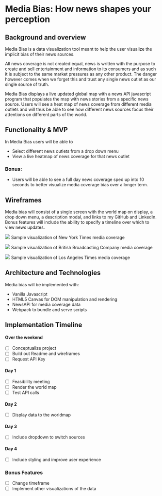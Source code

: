 # Media Bias: How news shapes your perception

## Background and overview
Media Bias is a data visualization tool meant to help the user visualize the implicit bias of their news sources.

All news coverage is not created equal, news is written with the purpose to create and sell entertainment and information to its consumers and as such it is subject to the same market pressures as any other product. The danger however comes when we forget this and trust any single news outlet as our single source of truth.

Media Bias displays a live updated global map with a news API javascript program that populates the map with news stories from a specific news source. Users will see a heat map of news coverage from different media outlets and will thus be able to see how different news sources focus their attentions on different parts of the world.

## Functionality & MVP

In Media Bias users will be able to
* Select different news outlets from a drop down menu
* View a live heatmap of news coverage for that news outlet

### Bonus:
* Users will be able to see a full day news coverage sped up into 10 seconds to better visualize media coverage bias over a longer term.

## Wireframes

Media bias will consist of a single screen with the world map on display, a drop down menu, a description modal, and links to my GitHub and LinkedIn. Bonus features will include the ability to specify a timeline over which to view news updates.

![](./NYTimes-sample)
Sample visualization of New York Times media coverage

![](./BBC-sample)
Sample visualization of British Broadcasting Company media coverage

![](./LATimes-sample)
Sample visualization of Los Angeles Times media coverage

## Architecture and Technologies
Media bias will be implemented with:
* Vanilla Javascript
* HTML5 Canvas for DOM manipulation and rendering
* NewsAPI for media coverage data
* Webpack to bundle and serve scripts

## Implementation Timeline

#### Over the weekend
- [ ] Conceptualize project
- [ ] Build out Readme and wireframes
- [ ] Request API Key

#### Day 1
- [ ] Feasibility meeting
- [ ] Render the world map
- [ ] Test API calls

#### Day 2
- [ ] Display data to the worldmap

#### Day 3
- [ ] Include dropdown to switch sources

#### Day 4
- [ ] Include styling and improve user experience

### Bonus Features
- [ ] Change timeframe
- [ ] Implement other visualizations of the data
